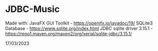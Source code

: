 # JDBC-Music
Made with: JavaFX GUI Toolkit - https://openjfx.io/javadoc/19/ SQLite3 Database - https://www.sqlite.org/index.html JDBC sqlite driver 3.15.1 - https://repo1.maven.org/maven2/org/xerial/sqlite-jdbc/3.15.1/

17/03/2023

